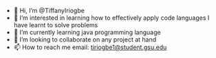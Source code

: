 - 👋 Hi, I’m @TiffanyIriogbe
- 👀 I’m interested in learning how to effectively apply code languages I have learnt to solve problems
- 🌱 I’m currently learning java programming language
- 💞️ I’m looking to collaborate on any project at hand
- 📫 How to reach me email: tiriogbe1@student.gsu.edu

<!---
TiffanyIriogbe/TiffanyIriogbe is a ✨ special ✨ repository because its `README.md` (this file) appears on your GitHub profile.
You can click the Preview link to take a look at your changes.
--->
